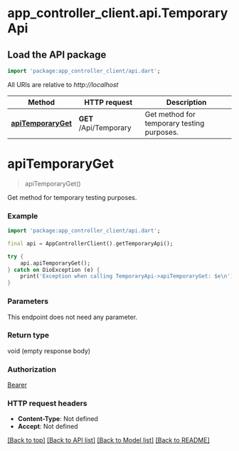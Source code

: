 # app_controller_client.api.TemporaryApi

## Load the API package
```dart
import 'package:app_controller_client/api.dart';
```

All URIs are relative to *http://localhost*

Method | HTTP request | Description
------------- | ------------- | -------------
[**apiTemporaryGet**](TemporaryApi.md#apitemporaryget) | **GET** /Api/Temporary | Get method for temporary testing purposes.


# **apiTemporaryGet**
> apiTemporaryGet()

Get method for temporary testing purposes.

### Example
```dart
import 'package:app_controller_client/api.dart';

final api = AppControllerClient().getTemporaryApi();

try {
    api.apiTemporaryGet();
} catch on DioException (e) {
    print('Exception when calling TemporaryApi->apiTemporaryGet: $e\n');
}
```

### Parameters
This endpoint does not need any parameter.

### Return type

void (empty response body)

### Authorization

[Bearer](../README.md#Bearer)

### HTTP request headers

 - **Content-Type**: Not defined
 - **Accept**: Not defined

[[Back to top]](#) [[Back to API list]](../README.md#documentation-for-api-endpoints) [[Back to Model list]](../README.md#documentation-for-models) [[Back to README]](../README.md)

